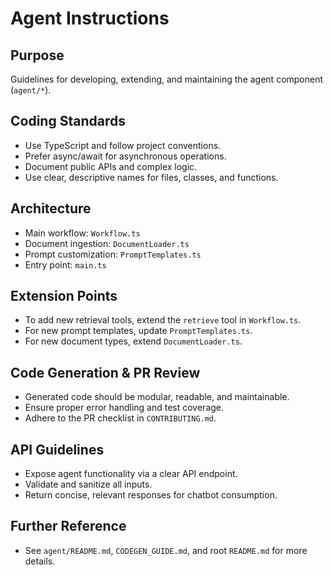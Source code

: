 # Agent Instructions

## Purpose
Guidelines for developing, extending, and maintaining the agent component (`agent/*`).

## Coding Standards
- Use TypeScript and follow project conventions.
- Prefer async/await for asynchronous operations.
- Document public APIs and complex logic.
- Use clear, descriptive names for files, classes, and functions.

## Architecture
- Main workflow: `Workflow.ts`
- Document ingestion: `DocumentLoader.ts`
- Prompt customization: `PromptTemplates.ts`
- Entry point: `main.ts`

## Extension Points
- To add new retrieval tools, extend the `retrieve` tool in `Workflow.ts`.
- For new prompt templates, update `PromptTemplates.ts`.
- For new document types, extend `DocumentLoader.ts`.

## Code Generation & PR Review
- Generated code should be modular, readable, and maintainable.
- Ensure proper error handling and test coverage.
- Adhere to the PR checklist in `CONTRIBUTING.md`.

## API Guidelines
- Expose agent functionality via a clear API endpoint.
- Validate and sanitize all inputs.
- Return concise, relevant responses for chatbot consumption.

## Further Reference
- See `agent/README.md`, `CODEGEN_GUIDE.md`, and root `README.md` for more details.
